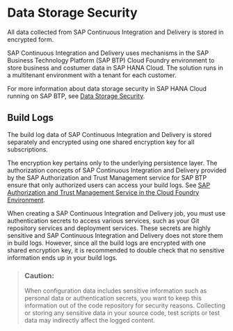 <!-- loiob19335f16e934be69aea07fdd2d74003 -->

# Data Storage Security

All data collected from SAP Continuous Integration and Delivery is stored in encrypted form.

SAP Continuous Integration and Delivery uses mechanisms in the SAP Business Technology Platform \(SAP BTP\) Cloud Foundry environment to store business and costumer data in SAP HANA Cloud. The solution runs in a multitenant environment with a tenant for each customer.

For more information about data storage security in SAP HANA Cloud running on SAP BTP, see [Data Storage Security](https://help.sap.com/viewer/c82f8d6a84c147f8b78bf6416dae7290/latest/en-US/b30fda1483b34628802a8d62bd5d39df.html).

<a name="loio4721150df6b0415285ed6abc1b7044b8"/>

<!-- loio4721150df6b0415285ed6abc1b7044b8 -->

## Build Logs

The build log data of SAP Continuous Integration and Delivery is stored separately and encrypted using one shared encryption key for all subscriptions.

The encryption key pertains only to the underlying persistence layer. The authorization concepts of SAP Continuous Integration and Delivery provided by the SAP Authorization and Trust Management service for SAP BTP ensure that only authorized users can access your build logs. See [SAP Authorization and Trust Management Service in the Cloud Foundry Environment](https://help.sap.com/products/BTP/65de2977205c403bbc107264b8eccf4b/6373bb7a96114d619bfdfdc6f505d1b9.html?version=Cloud).

When creating a SAP Continuous Integration and Delivery job, you must use authentication secrets to access various services, such as your Git repository services and deployment services. These secrets are highly sensitive and SAP Continuous Integration and Delivery does not store them in build logs. However, since all the build logs are encrypted with one shared encryption key, it is recommended to double check that no sensitive information ends up in your build logs.

> ### Caution:  
> When configuration data includes sensitive information such as personal data or authentication secrets, you want to keep this information out of the code repository for security reasons. Collecting or storing any sensitive data in your source code, test scripts or test data may indirectly affect the logged content.

